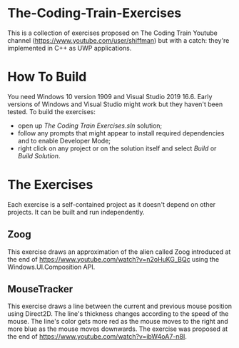# The-Coding-Train-Exercises
This is a collection of exercises proposed on The Coding Train Youtube channel (https://www.youtube.com/user/shiffman) but with a catch: they're implemented in C++ as UWP applications.
# How To Build
You need Windows 10 version 1909 and Visual Studio 2019 16.6. Early versions of Windows and Visual Studio might work but they haven't been tested.
To build the exercises:
- open up *The Coding Train Exercises.sln* solution;
- follow any prompts that might appear to install required dependencies and to enable Developer Mode;
- right click on any project or on the solution itself and select *Build* or *Build Solution*.
# The Exercises
Each exercise is a self-contained project as it doesn't depend on other projects. It can be built and run independently.
## Zoog
This exercise draws an approximation of the alien called Zoog introduced at the end of https://www.youtube.com/watch?v=n2oHuKG_BQc using the Windows.UI.Composition API.
## MouseTracker
This exercise draws a line between the current and previous mouse position using Direct2D. The line's thickness changes according to the speed of the mouse. The line's color gets more red as the mouse moves to the right and more blue as the mouse moves downwards. The exercise was proposed at the end of https://www.youtube.com/watch?v=ibW4oA7-n8I.
